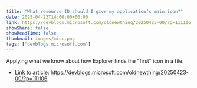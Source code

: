 ```yaml
---
title: "What resource ID should I give my application’s main icon?"
date: 2025-04-23T14:00:00+00:00
link: https://devblogs.microsoft.com/oldnewthing/20250423-00/?p=111106
showShare: false
showReadTime: false
thumbnail: images/misc.png
tags: ["devblogs.microsoft.com"]
---
```

Applying what we know about how Explorer finds the "first" icon in a file.

- Link to article: https://devblogs.microsoft.com/oldnewthing/20250423-00/?p=111106